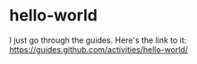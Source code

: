 # hello-world
I just go through the guides.
Here's the link to it: https://guides.github.com/activities/hello-world/
